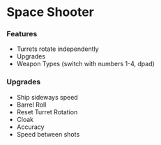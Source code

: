 # Space Shooter
 
### Features
- Turrets rotate independently
- Upgrades
- Weapon Types (switch with numbers 1-4, dpad)

### Upgrades
- Ship sideways speed
- Barrel Roll
- Reset Turret Rotation
- Cloak
- Accuracy
- Speed between shots